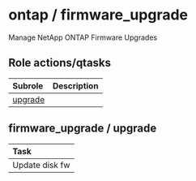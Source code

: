 # ontap / firmware_upgrade 
Manage NetApp ONTAP Firmware Upgrades  
  






## Role actions/qtasks

| Subrole | Description |
| :------ | :---------- |
| [upgrade](#firmware_upgrade--upgrade) |  |




## firmware_upgrade / upgrade


| Task |
| :--- |
| Update disk fw |




